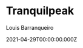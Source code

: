---
title: Tranquilpeak
github: https://github.com/LouisBarranqueiro/hexo-theme-tranquilpeak
demo: https://louisbarranqueiro.github.io/hexo-theme-tranquilpeak/
license: GPL-3.0
author: Louis Barranqueiro
author_link: ''
author_twitter: gorgiasio
date: 2021-04-29T00:00:00.000Z
ssg:
  - Hexo
cms: null
css: null
category:
  - Blog
description: A gorgeous responsive theme for Hexo blog framework.
draft: true
publish_date: '2015-04-22T17:22:28Z'
update_date: '2021-10-19T02:27:33Z'
github_star: 1782
github_fork: 488
---